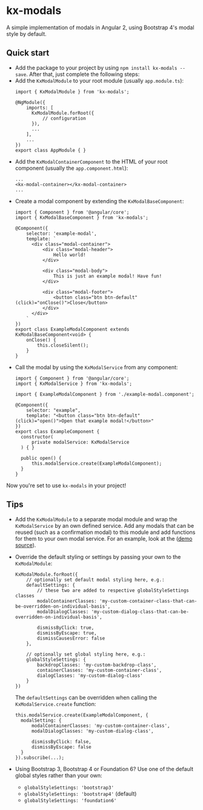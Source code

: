 # kx-modals
A simple implementation of modals in Angular 2, using Bootstrap 4's modal style by default.

## Quick start
* Add the package to your project by using ``npm install kx-modals --save``. After that, just complete the following steps:
* Add the ``KxModalModule`` to your root module (usually ``app.module.ts``):
  ```
  import { KxModalModule } from 'kx-modals';

  @NgModule({
      imports: [
        KxModalModule.forRoot({
            // configuration
        }),
        ...
      ],
      ...
  })
  export class AppModule { }
  ```
* Add the ``KxModalContainerComponent`` to the HTML of your root component (usually the ``app.component.html``):
  ```
  ...
  <kx-modal-container></kx-modal-container>
  ...
  ```
* Create a modal component by extending the ``KxModalBaseComponent``:
  ```
  import { Component } from '@angular/core';
  import { KxModalBaseComponent } from 'kx-modals';

  @Component({
      selector: 'example-modal',
      template: `
        <div class="modal-container">
            <div class="modal-header">
                Hello world!
            </div>

            <div class="modal-body">
                This is just an example modal! Have fun!
            </div>

            <div class="modal-footer">
                <button class="btn btn-default" (click)="onClose()">Close</button>
            </div>
        </div>
      `
  })
  export class ExampleModalComponent extends KxModalBaseComponent<void> {
      onClose() {
          this.closeSilent();
      }
  }
  ```
* Call the modal by using the ``KxModalService`` from any component:
  ```
  import { Component } from '@angular/core';
  import { KxModalService } from 'kx-modals';

  import { ExampleModalComponent } from './example-modal.component';

  @Component({
      selector: "example",
      template: "<button class="btn btn-default" (click)="open()">Open that example modal!</button>"
  })
  export class ExampleComponent {
    constructor(
        private modalService: KxModalService
    ) { }

    public open() {
        this.modalService.create(ExampleModalComponent);
    }
  }
  ```

Now you're set to use ``kx-modals`` in your project!

## Tips
* Add the ``KxModalModule`` to a separate modal module and wrap the ``KxModalService`` by an own defined service. Add any modals that can be reused (such as a confirmation modal) to this module and add functions for them to your own modal service. For an example, look at the ([demo source](https://github.com/sjuulwijnia/kx-modals/tree/master/demo/src/modals)).
* Override the default styling or settings by passing your own to the ``KxModalModule``:
  ```
  KxModalModule.forRoot({
      // optionally set default modal styling here, e.g.:
      defaultSettings: {
          // these two are added to respective globalStyleSettings classes
          modalContainerClasses: 'my-custom-container-class-that-can-be-overridden-on-individual-basis',
          modalDialogClasses: 'my-custom-dialog-class-that-can-be-overridden-on-individual-basis',

          dismissByClick: true,
          dismissByEscape: true,
          dismissCausesError: false
      },
      
      // optionally set global styling here, e.g.:
      globalStyleSettings: {
          backdropClasses: 'my-custom-backdrop-class',
          containerClasses: 'my-custom-container-class',
          dialogClasses: 'my-custom-dialog-class'
      }
  })
  ```

  The ``defaultSettings`` can be overridden when calling the ``KxModalService.create`` function:
  ```
  this.modalService.create(ExampleModalComponent, {
    modalSetting: {
        modalContainerClasses: 'my-custom-container-class',
        modalDialogClasses: 'my-custom-dialog-class',

        dismissByClick: false,
        dismissByEscape: false
    }
  }).subscribe(...);
  ```
* Using Bootstrap 3, Bootstrap 4 or Foundation 6? Use one of the default global styles rather than your own:
  * ``globalStyleSettings: 'bootstrap3'``
  * ``globalStyleSettings: 'bootstrap4'`` (default)
  * ``globalStyleSettings: 'foundation6'``
